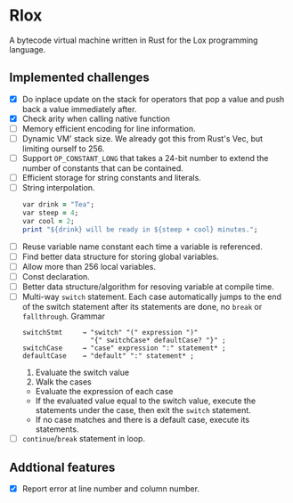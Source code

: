 # Rlox

A bytecode virtual machine written in Rust for the Lox programming language.

## Implemented challenges

+ [x] Do inplace update on the stack for operators that pop a value and push back a value immediately after.
+ [x] Check arity when calling native function
+ [ ] Memory efficient encoding for line information.
+ [ ] Dynamic VM' stack size. We already got this from Rust's Vec, but limiting ourself to 256.
+ [ ] Support `OP_CONSTANT_LONG` that takes a 24-bit number to extend the number of constants that can be contained.
+ [ ] Efficient storage for string constants and literals.
+ [ ] String interpolation.
  ```ruby
  var drink = "Tea";
  var steep = 4;
  var cool = 2;
  print "${drink} will be ready in ${steep + cool} minutes.";
  ```
+ [ ] Reuse variable name constant each time a variable is referenced.
+ [ ] Find better data structure for storing global variables.
+ [ ] Allow more than 256 local variables.
+ [ ] Const declaration.
+ [ ] Better data structure/algorithm for resoving variable at compile time.
+ [ ] Multi-way `switch` statement. Each case automatically jumps to the end of the switch statement after its statements are done, no `break` or `fallthrough`. Grammar
  ```
  switchStmt     → "switch" "(" expression ")"
                   "{" switchCase* defaultCase? "}" ;
  switchCase     → "case" expression ":" statement* ;
  defaultCase    → "default" ":" statement* ;
  ```
  1. Evaluate the switch value
  2. Walk the cases
    + Evaluate the expression of each case
    + If the evaluated value equal to the switch value, execute the statements under the case, then exit the `switch` statement.
    + If no case matches and there is a default case, execute its statements.
+ [ ] `continue`/`break` statement in loop.

## Addtional features

+ [x] Report error at line number and column number.
